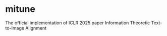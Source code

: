 # mitune
The official implementation of ICLR 2025 paper Information Theoretic Text-to-Image Alignment
